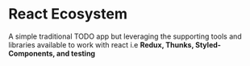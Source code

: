 # React Ecosystem
A simple traditional TODO app but leveraging the supporting tools and libraries available to work with react i.e **Redux, Thunks, Styled-Components, and testing**
